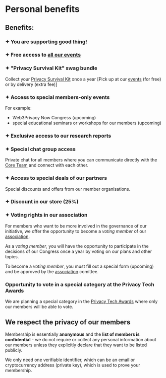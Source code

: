 # Personal benefits

## Benefits:

### ✦ You are supporting good thing!

### ✦ Free access to [all our events](https://web3privacy.info/events)

### ✦ "Privacy Survival Kit" swag bundle

Collect your [Privacy Survival Kit](/membership/survival-kit) once a year [Pick up at our [events](/events/) (for free) or by delivery (extra fee)]

### ✦ Access to special members-only events

For example:
* Web3Privacy Now Congress (upcoming)
* special educational seminars or workshops for our members (upcoming)

### ✦ Exclusive access to our research reports

### ✦ Special chat group access

Private chat for all members where you can communicate directly with the [Core Team](/core-team) and connect with each other.

### ✦ Access to special deals of our partners

Special discounts and offers from our member organisations.

### ✦ Discount in our store (25%)

### ✦ Voting rights in our association

For members who want to be more involved in the governance of our initiative, we offer the opportunity to become a *voting member* of our [association](/association).

As a *voting member*, you will have the opportunity to participate in the decisions of our Congress once a year by voting on our plans and other topics.

To become a *voting member*, you must fill out a special form (upcoming) and be approved by the [association](/association/) comittee.

### Opportunity to vote in a special category at the Privacy Tech Awards

We are planning a special category in the [Privacy Tech Awards](/projects/privacy-tech-awards) where only our members will be able to vote.


## We respect the privacy of our members

Membership is essentially **anonymous** and the **list of members is confidential** - we do not require or collect any personal information about our members unless they explicitly declare that they want to be listed publicly.

We only need one verifiable identifier, which can be an email or cryptocurrency address (private key), which is used to prove your membership.
